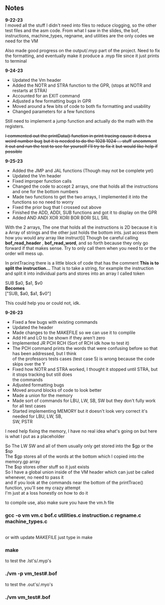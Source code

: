 ## Notes

**9-22-23**<br>
I moved all the stuff I didn't need into files to reduce clogging, so the other test files
and the asm code.  From what I saw in the slides, the bof, instructions, machine_types, regname,
and utilities are the only codes we need for the VM

Also made good progress on the output/.myp part of the project.  Need to fix the formatting,
and eventually make it produce a .myp file since it just prints to terminal

**9-24-23**<br>
- Updated the Vm header
- Added the NOTR and STRA function to the GPR, (stops at NOTR and restarts at STRA)
- Accounted for an EXIT command
- Adjusted a few formatting bugs in GPR
- Moved around a few bits of code to both fix formatting and usability
- Changed parameters for a few functions

Still need to implement a jump function and actually do the math with the registers.

~~I commented out the printData() function in print tracing cause it does a~~
~~weird number bug~~
~~but it is needed to do the 1028 1024 ... stuff~~
~~uncomment it out and run the test to see for yourself I'll try to fix it~~
~~but would like help if~~
~~possible~~

**9-25-23**<br>
- Added the JMP and JAL functions (Though may not be complete yet)
- Updated the Vm header
- Fixed improper function calls
- Changed the code to accept 2 arrays, one that holds all the instructions and one for
  the bottom numbers
- Made two functions to get the two arrays, I implemented it into the functions so no
  need to worry
- Fixed the prior bug that I crossed out above
- Finished the ADD, ADDI, SUB functions and got it to display on the GPR
- Added AND ANDI XOR XORI BOR BORI SLL SRL

With the 2 arrays, The one that holds all the instructions is 2D because it is a Array of strings and 
the other just holds the bottom ints.
just access them how you would any array like instruct[i]
Though be careful calling __bof_read_header__ , __bof_read_word__, and so forth because they only go forward
if that makes sense. Try to only call them when you need to or the order will mess up.

In printTracing there is a little block of code that has the comment __This is to split the instruction...__
That is to take a string, for example the instruction and split it into individual parts and
stores into an array I called token

SUB $a0, $a1, $v0 <br>
__Becomes__ <br>
["SUB, $a0, $a1, $v0"] <br>

This could help you or could not, idk.<br>


**9-26-23**<br>
- Fixed a few bugs with existing commands
- Updated the header
- Made changes to the MAKEFILE so we can use it to complile
- Add HI and LO to be shown if they aren't zero
- Implemented JR PCH RCH (Sort of RCH idk how to test it)
- The PCH command prints the words that were confusing before so that has been addressed, but I think <br>
  of the professors tests cases (test case 5) is wrong because the code skips over the Y
- Fixed how NOTR and STRA worked, I thought it stopped until STRA, but it stops tracking but still does<br>
  the commands
- Adjusted formatting bugs
- Moved around blocks of code to look better
- Made a union for the memory
- Made sort of commands for LBU, LW, SB, SW but they don't fully work for all test cases<br>
- Started implementing MEMORY but it doesn't look very correct it's needed for LBU, LW, SB,<br>
  SW, PSTR

I need help fixing the memory, I have no real idea what's going on but here is what I put as a placeholder<br>

So The LW SW and all of them usually only get stored into the $gp or the $sp<br>
The $gp stores all of the words at the bottom which I copied into the memory.gp array<br>
The $sp stores other stuff so it just exists<br>
So I have a global union inside of the VM header which can just be called whenever, no need to pass it<br>
and if you look at the commands near the bottom of the printTrace() function, you'll see my crazy attempt<br>
I'm just at a loss honestly on how to do it<br>


to compile use, also make sure you have the vm.h file
### gcc -o vm vm.c bof.c utilities.c instruction.c regname.c machine_types.c
<br>
or with update MAKEFILE just type in make
<br>

### make

to test the .lst's/.myp's

### ./vm -p vm_test#.bof

to test the .out's/.myo's

### ./vm vm_test#.bof
